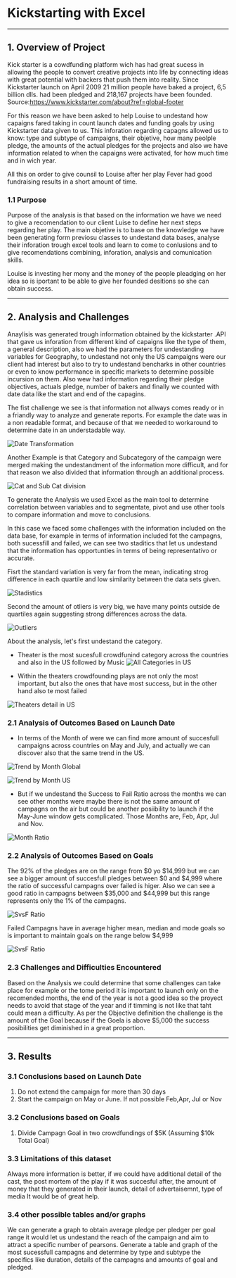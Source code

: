 # Kickstarting with Excel

---

## 1. Overview of Project

Kick starter is a cowdfunding platform wich has had great sucess in allowing the people to convert creative projects into life by connecting ideas with great potential with backers that push them into reality. Since Kickstarter launch on April 2009 21 million people have baked a project, 6,5 billion dlls. had been pledged and 218,167 projects have been founded. Source:https://www.kickstarter.com/about?ref=global-footer

For this reason we have been asked to help Louise to undestand how capaigns fared taking in count launch dates and funding goals by using Kickstarter data given to us. This inforation regarding capagns allowed us to know: type and subtype of campaigns, their objetive, how many peolple pledge, the amounts of the actual pledges for the projects and also we have information related to when the capaigns were activated, for how much time and in wich year.

All this on order to give counsil to Louise after her play Fever had good fundraising results in a short amount of time.

### 1.1 Purpose

Purpose of the analysis is that based on the information we have we need to give a recomendation to our client Luise to define her next steps regarding her play. The main objetive is to base on the knowledge we have been generating form previosu classes to undestand data bases, analyse their inforation trough excel tools and learn to come to conlusions and to give recomendations combining, inforation, analysis and comunication skills.

Louise is investing her mony and the money of the people pleadging on her idea so is iportant to be able to give her founded desitions so she can obtain success.

---

## 2. Analysis and Challenges

Anaylisis was generated trough information obtained by the kickstarter .API that gave us inforation from different kind of capaigns like the type of them, a general description, also we had the parameters for undestanding variables for Geography, to undestand not only the US campaigns were our client had interest but also to try to undestand bencharks in other countries or even to know performance in specific markets to determine possible incursion on them. Also wew had information regarding their pledge objectives, actuals pledge, number of bakers and finally we counted with date data like the start and end of the capagins.

The fist challenge we see is that information not allways comes ready or in a friandly way to analyze and generate reports. For example the date was in a non readable format, and because of that we needed to workaround to determine date in an understadable way.

![Date Transformation](/Format%20Date.png)

Another Example is that Category and Subcategory of the campaign were merged making the undestandment of the information more difficult, and for that reason we also divided that information through an additional process.

![Cat and Sub Cat division](/CatDiv.png)

To generate the Analysis we used Excel as the main tool to determine correlation between variables and to segmentate, pivot and use other tools to compare information and move to conclusions.

In this case we faced some challenges with the information included on the data base, for example in terms of information included fot the campagns, both sucessfill and failed, we can see two staditics that let us undestand that the information has opportunties in terms of being representativo or accurate.

Fisrt the standard variation is very far from the mean, indicating strog difference in each quartile and low similarity between the data sets given.

![Stadistics](/StadisticsA.png)

Second the amount of otliers is very big, we have many points outside de quartiles again suggesting strong differences across the data.

![Outliers](/StadisticsB.png)

About the analysis, let's first undestand the category. 

* Theater is the most sucesfull crowdfunind category across the countries and also in the US followed by Music
![All Categories in US](/ALLCATUS.png)

* Within the theaters crowdfounding plays are not only the most important, but also the ones that have most success, but in the other hand also te most failed

![Theaters detail in US](/US_TSUBCAT.png)

### 2.1 Analysis of Outcomes Based on Launch Date

* In terms of the Month of were we can find more amount of succesfull campaigns across countries on May and July, and actually we can discover also that the same trend in the US.

![Trend by Month Global](/Theater_Outcomes_vs_Launch.png)

![Trend by Month US](/MONTHSUS.png)

* But if we undestand the Success to Fail Ratio across the months we can see other months were maybe there is not the same amount of campagns on the air but could be another posiibility to launch if the May-June window gets complicated. Those Months are, Feb, Apr, Jul and Nov.

![Month Ratio](/monthsratio.png)

### 2.2 Analysis of Outcomes Based on Goals

The 92% of the pledges are on the range from $0 yo $14,999 but we can see a bigger amount of succesfull pledges between $0 and $4,999 where the ratio of successful campagns over failed is higer. Also we can see a good ratio in campagns between $35,000 and $44,999 but this range represents only the 1% of the campagns.

![SvsF Ratio](/Outcomes_vs_Goals.png)

Failed Campagns have in average higher mean, median and mode goals so is important to maintain goals on the range below $4,999

![SvsF Ratio](/sTADITICSgOALS.png)

### 2.3 Challenges and Difficulties Encountered

Based on the Analysis we could determine that some challenges can take place for example or the tome period it is important to launch only on the recomended months, the end of the year is not a good idea so the proyect needs to avoid that stage of the year and if timming is not like that taht could mean a difficulty. As per the Objective definition the challenge is the amount of the Goal because if the Goela is above $5,000 the success posibilities get diminished in a great proportion.

---

## 3. Results

### 3.1 Conclusions based on Launch Date

1. Do not extend the campaign for more than 30 days
2. Start the campaign on May or June. If not possible Feb,Apr, Jul or Nov 

### 3.2 Conclusions based on Goals

1. Divide Campagn Goal in two crowdfundings of $5K (Assuming $10k Total Goal)

### 3.3 Limitations of this dataset

Always more information is better, if we could have additional detail of the cast, the post mortem of the play if it was succesful after, the amount of money that they generated in their launch, detail of advertaisemnt, type of media It would be of great help.

### 3.4 other possible tables and/or graphs

We can generate a graph to obtain average pledge per pledger per goal range it would let us undestand the reach of the campaign and aim to attract a specific number of pearsons. Generate a table and graph of the most sucessfull campagns and determine by type and subtype the specifics like duration, details of the campagns and amounts of goal and pledged.



